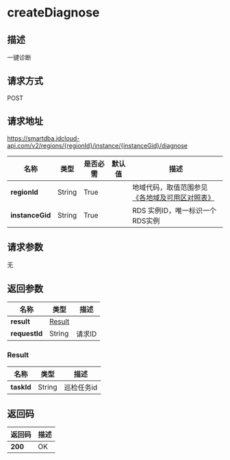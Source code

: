 # createDiagnose


## 描述
一键诊断

## 请求方式
POST

## 请求地址
https://smartdba.jdcloud-api.com/v2/regions/{regionId}/instance/{instanceGid}/diagnose

|名称|类型|是否必需|默认值|描述|
|---|---|---|---|---|
|**regionId**|String|True| |地域代码，取值范围参见[《各地域及可用区对照表》](../Enum-Definitions/Regions-AZ.md)|
|**instanceGid**|String|True| |RDS 实例ID，唯一标识一个RDS实例|

## 请求参数
无


## 返回参数
|名称|类型|描述|
|---|---|---|
|**result**|[Result](#result)| |
|**requestId**|String|请求ID|

### <div id="Result">Result</div>
|名称|类型|描述|
|---|---|---|
|**taskId**|String|巡检任务id|

## 返回码
|返回码|描述|
|---|---|
|**200**|OK|

